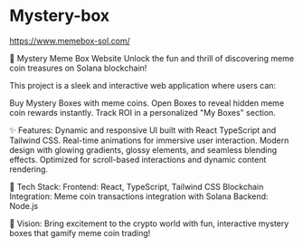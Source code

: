 # Mystery-box

https://www.memebox-sol.com/
 
🎁 Mystery Meme Box Website
Unlock the fun and thrill of discovering meme coin treasures on Solana blockchain!

This project is a sleek and interactive web application where users can:

Buy Mystery Boxes with meme coins.
Open Boxes to reveal hidden meme coin rewards instantly.
Track ROI in a personalized "My Boxes" section.

✨ Features:
Dynamic and responsive UI built with React TypeScript and Tailwind CSS.
Real-time animations for immersive user interaction.
Modern design with glowing gradients, glossy elements, and seamless blending effects.
Optimized for scroll-based interactions and dynamic content rendering.

🚀 Tech Stack:
Frontend: React, TypeScript, Tailwind CSS
Blockchain Integration: Meme coin transactions integration with Solana 
Backend:  Node.js 

 
🌌 Vision:
Bring excitement to the crypto world with fun, interactive mystery boxes that gamify meme coin trading!

 
